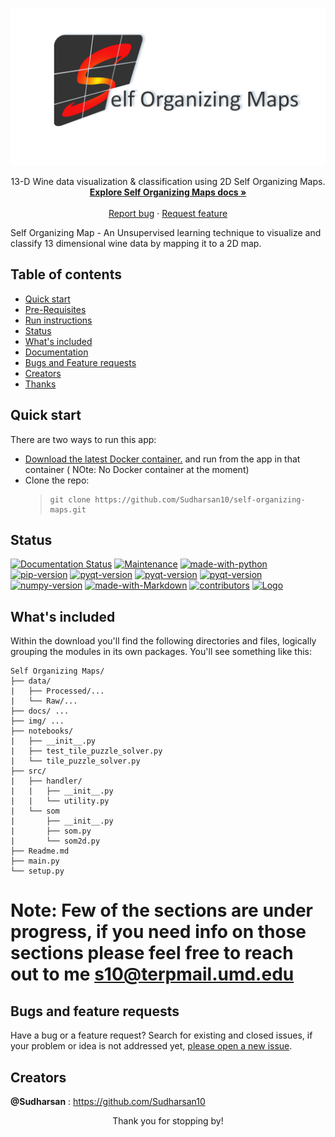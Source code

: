 <meta name="google-site-verification" content="anaQPdlDO5QzFwQQ6mpEFvfJXLj2Ue8-EFylgHd7JlU" />

<p align="center">
  <a href="https://github.com/Sudharsan10/self-organizing-maps">
    <img src=".\img\card.png" alt="Social-header">
  </a>  
</p>

<p align="center">
  13-D Wine data visualization & classification using 2D Self Organizing Maps.  
  <br>
    <a href=""><strong>Explore Self Organizing Maps docs »</strong></a>
    <br>
    <br>
    <a href="https://github.com/Sudharsan10/self-organizing-maps/issues/new">Report bug</a>
    ·
    <a href="https://github.com/Sudharsan10/self-organizing-maps/issues/new">Request feature</a>    
</p>


Self Organizing Map - An Unsupervised learning technique to visualize and classify 13 dimensional wine data by mapping  it to a 2D map.


## Table of contents
- [Quick start](#quick-start)
- [Pre-Requisites](#pre-requisites)
- [Run instructions](#run-instructions)
- [Status](#status)
- [What's included](#whats-included)
- [Documentation](#documentation)
- [Bugs and Feature requests](#bugs-and-feature-requests)
- [Creators](#creators)
- [Thanks](#thanks)

## Quick start
There are two ways to run this app: 
- [Download the latest Docker container.]() and run from the app in that container ( NOte: No Docker container at the moment)
- Clone the repo: 
    > ```shell script
    > git clone https://github.com/Sudharsan10/self-organizing-maps.git
    > ```
    
## Status
[![Documentation Status](https://img.shields.io/badge/Documentation-yes-e01563)](https://github.com/Sudharsan10/TilePuzzelSolver-App/tree/master/img/logo)
[![Maintenance](https://img.shields.io/badge/Maintained%3F-yes-e01563.svg)](https://github.com/Sudharsan10/TilePuzzelSolver-App/graphs/commit-activity)
[![made-with-python](https://img.shields.io/badge/Python%20Version-3.8.3-brightgreen)](https://www.python.org/)
[![pip-version](https://img.shields.io/badge/pip%20-20.0.2-brightgreen)](https://pip.pypa.io/en/stable/installing/)
[![pyqt-version](https://img.shields.io/badge/Matplotlib%20-3.1.3-brightgreen)](https://pypi.org/project/PyQt5/)
[![pyqt-version](https://img.shields.io/badge/OpenCV%20-4.0.1-brightgreen)](https://pypi.org/project/PyQt5/)
[![pyqt-version](https://img.shields.io/badge/Pandas%20-1.0.3-brightgreen)](https://pypi.org/project/PyQt5/)
[![numpy-version](https://img.shields.io/badge/numpy%20-1.18.1-brightgreen)](https://pypi.org/project/numpy/)
[![made-with-Markdown](https://img.shields.io/badge/Made%20with-Markdown-0366d6.svg)](http://commonmark.org)
[![contributors](https://img.shields.io/badge/Contributors-01-0366d6)](https://github.com/Sudharsan10/TilePuzzelSolver-App/graphs/contributors)
[![Logo](https://img.shields.io/badge/Logo-Adobe%20Photoshop-20639B.svg)](https://github.com/Sudharsan10/TilePuzzelSolver-App/graphs/commit-activity)


## What's included
Within the download you'll find the following directories and files, logically grouping the modules in its own packages. 
You'll see something like this:

```text
Self Organizing Maps/   
├── data/
|   ├── Processed/...
|   └── Raw/...
├── docs/ ...
├── img/ ...
├── notebooks/
|   ├── __init__.py
|   ├── test_tile_puzzle_solver.py 
|   └── tile_puzzle_solver.py
├── src/
|   ├── handler/
|   |   ├── __init__.py
|   |   └── utility.py
|   └── som
|       ├── __init__.py
|       ├── som.py
|       └── som2d.py
├── Readme.md
├── main.py
└── setup.py
```

# Note: Few of the sections are under progress, if you need info on those sections please feel free to reach out to me s10@terpmail.umd.edu
## Bugs and feature requests
Have a bug or a feature request? Search for existing and closed issues, if your problem or idea is not addressed yet, 
[please open a new issue](https://github.com/Sudharsan10/self-organizing-maps/issues/new).

## Creators
**@Sudharsan** : <https://github.com/Sudharsan10>

<p align='center'>
    <a id='thanks'></a>
    Thank you for stopping by!
</p>
